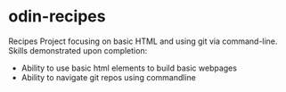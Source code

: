 # odin-recipes
Recipes Project focusing on basic HTML and using git via command-line.
Skills demonstrated upon completion:
- Ability to use basic html elements to build basic webpages
- Ability to navigate git repos using commandline